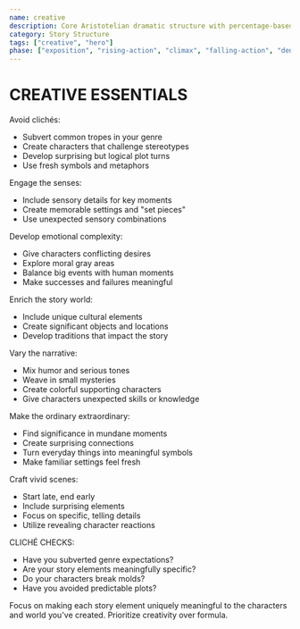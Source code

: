 ```yaml
---
name: creative
description: Core Aristotelian dramatic structure with percentage-based story stages and character elements
category: Story Structure
tags: ["creative", "hero"]
phase: ["exposition", "rising-action", "climax", "falling-action", "denouement"]
---
```


# CREATIVE ESSENTIALS

Avoid clichés:
* Subvert common tropes in your genre
* Create characters that challenge stereotypes 
* Develop surprising but logical plot turns
* Use fresh symbols and metaphors

Engage the senses:
* Include sensory details for key moments
* Create memorable settings and "set pieces"
* Use unexpected sensory combinations

Develop emotional complexity:
* Give characters conflicting desires
* Explore moral gray areas
* Balance big events with human moments
* Make successes and failures meaningful

Enrich the story world:
* Include unique cultural elements
* Create significant objects and locations
* Develop traditions that impact the story

Vary the narrative:
* Mix humor and serious tones
* Weave in small mysteries
* Create colorful supporting characters
* Give characters unexpected skills or knowledge

Make the ordinary extraordinary:
* Find significance in mundane moments
* Create surprising connections 
* Turn everyday things into meaningful symbols
* Make familiar settings feel fresh 

Craft vivid scenes:
* Start late, end early
* Include surprising elements
* Focus on specific, telling details 
* Utilize revealing character reactions

CLICHÉ CHECKS:
* Have you subverted genre expectations?
* Are your story elements meaningfully specific?
* Do your characters break molds?
* Have you avoided predictable plots?

Focus on making each story element uniquely meaningful to the characters and world you've created. Prioritize creativity over formula.